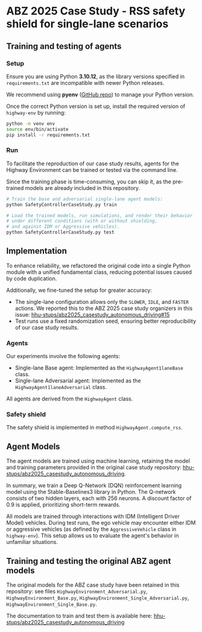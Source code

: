 # ABZ 2025 Case Study - RSS safety shield for single-lane scenarios

## Training and testing of agents

### Setup

Ensure you are using Python **3.10.12**,
as the library versions specified in `requirements.txt`
are incompatible with newer Python releases.

We recommend using **pyenv**
([GitHub repo](https://github.com/pyenv/pyenv))
to manage your Python version.

Once the correct Python version is set up,
install the required version of `highway-env` by running:

```bash
python -m venv env
source env/bin/activate
pip install -r requirements.txt
```

### Run

To facilitate the reproduction of our case study results,
agents for the Highway Environment can be trained or tested via the command line.

Since the training phase is time-consuming, you can skip it,
as the pre-trained models are already included in this repository.

```bash
# Train the base and adversarial single-lane agent models:
python SafetyControllerCaseStudy.py train

# Load the trained models, run simulations, and render their behavior
# under different conditions (with or without shielding,
# and against IDM or Aggressive vehicles).
python SafetyControllerCaseStudy.py test
```

## Implementation

To enhance reliability, we refactored the original code into a single Python module
with a unified fundamental class, reducing potential issues caused by code duplication.

Additionally, we fine-tuned the setup for greater accuracy:

- The single-lane configuration allows only the `SLOWER`, `IDLE`, and `FASTER` actions.
  We reported this to the ABZ 2025 case study organizers in this issue:
  [hhu-stups/abz2025_casestudy_autonomous_driving#15](https://github.com/hhu-stups/abz2025_casestudy_autonomous_driving/issues/15)
- Test runs use a fixed randomization seed, ensuring better reproducibility
  of our case study results.

### Agents

Our experiments involve the following agents:

- Single-lane Base agent: Implemented as the `HighwayAgent1laneBase` class.
- Single-lane Adversarial agent: Implemented as the `HighwayAgent1laneAdversarial` class.

All agents are derived from the `HighwayAgent` class.

### Safety shield

The safety shield is implemented in method `HighwayAgent.compute_rss`.

## Agent Models

The agent models are trained using machine learning,
retaining the model and training parameters provided in the original
case study repository:
[hhu-stups/abz2025_casestudy_autonomous_driving](https://github.com/hhu-stups/abz2025_casestudy_autonomous_driving).

In summary, we train a Deep Q-Network (DQN) reinforcement learning model
using the Stable-Baselines3 library in Python.
The Q-network consists of two hidden layers, each with 256 neurons.
A discount factor of 0.9 is applied, prioritizing short-term rewards.

All models are trained through interactions with IDM (Intelligent Driver Model) vehicles.
During test runs, the ego vehicle may encounter either IDM or aggressive vehicles
(as defined by the `AggressiveVehicle` class in `highway-env`).
This setup allows us to evaluate the agent's behavior in unfamiliar situations.


## Training and testing the original ABZ agent models

The original models for the ABZ case study have been retained in this repository:
see files `HighwayEnvironment_Adversarial.py`, `HighwayEnvironment_Base.py`,
`HighwayEnvironment_Single_Adversarial.py`, `HighwayEnvironment_Single_Base.py`.

The documentation to train and test them is available here:
[hhu-stups/abz2025_casestudy_autonomous_driving](https://github.com/hhu-stups/abz2025_casestudy_autonomous_driving)

